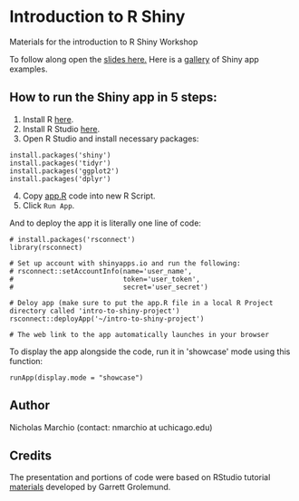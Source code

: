# Introduction to R Shiny
Materials for the introduction to R Shiny Workshop

To follow along open the [slides here.](https://docs.google.com/presentation/d/1fuUIlfagMGkDzUlRQxjIImjY7mxgqqmS335MYzTqNbc/edit?usp=sharing) Here is a [gallery](https://shiny.rstudio.com/gallery/) of Shiny app examples. 

## How to run the Shiny app in 5 steps:
1. Install R [here](https://cran.r-project.org/).
2. Install R Studio [here](https://www.rstudio.com/products/rstudio/download/).
3. Open R Studio and install necessary packages:
```
install.packages('shiny')
install.packages('tidyr')
install.packages('ggplot2')
install.packages('dplyr')
```
4. Copy [app.R]('https://raw.githubusercontent.com/rcc-uchicago/r-shiny-intro-workshop/master/app.R') code into new R Script.
5. Click `Run App`.

And to deploy the app it is literally one line of code:
```
# install.packages('rsconnect')
library(rsconnect)

# Set up account with shinyapps.io and run the following:
# rsconnect::setAccountInfo(name='user_name',
#                           token='user_token',
#                           secret='user_secret')

# Deloy app (make sure to put the app.R file in a local R Project directory called 'intro-to-shiny-project')
rsconnect::deployApp('~/intro-to-shiny-project')

# The web link to the app automatically launches in your browser
```
To display the app alongside the code, run it in 'showcase' mode using this function:
```
runApp(display.mode = "showcase")
```

## Author
Nicholas Marchio (contact: nmarchio at uchicago.edu)

## Credits
The presentation and portions of code were based on RStudio tutorial [materials](https://shiny.rstudio.com/tutorial/) developed by Garrett Grolemund.
